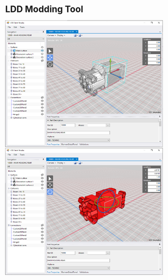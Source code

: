 # LDD Modding Tool
![image](Resources/Images/Brick%20Editor%20Preview%201.png)
![image](Resources/Images/Brick%20Editor%20Preview%202.png)
